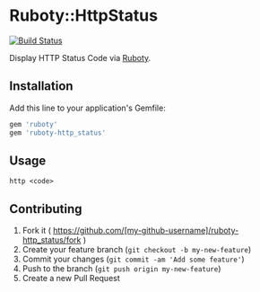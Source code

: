 # Ruboty::HttpStatus

[![Build Status](https://travis-ci.org/hfm/ruboty-http_status.svg?branch=master)](https://travis-ci.org/hfm/ruboty-http_status)

Display HTTP Status Code via [Ruboty](https://github.com/r7kamura/ruboty).

## Installation

Add this line to your application's Gemfile:

```ruby
gem 'ruboty'
gem 'ruboty-http_status'
```

## Usage

```
http <code>
```

## Contributing

1. Fork it ( https://github.com/[my-github-username]/ruboty-http_status/fork )
2. Create your feature branch (`git checkout -b my-new-feature`)
3. Commit your changes (`git commit -am 'Add some feature'`)
4. Push to the branch (`git push origin my-new-feature`)
5. Create a new Pull Request
